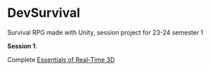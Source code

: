# DevSurvival
Survival RPG made with Unity, session project for 23-24 semester 1 

**Session 1**:

Complete [Essentials of Real-Time 3D](https://learn.unity.com/project/essentials-of-real-time-3d)


